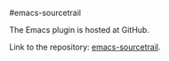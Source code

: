 #emacs-sourcetrail

The Emacs plugin is hosted at GitHub.

Link to the repository: [emacs-sourcetrail](https://github.com/CoatiSoftware/emacs-sourcetrail).
